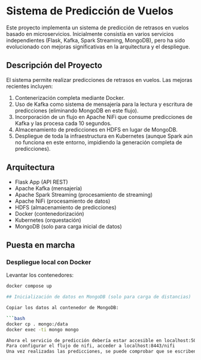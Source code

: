 # Sistema de Predicción de Vuelos

Este proyecto implementa un sistema de predicción de retrasos en vuelos basado en microservicios. Inicialmente consistía en varios servicios independientes (Flask, Kafka, Spark Streaming, MongoDB), pero ha sido evolucionado con mejoras significativas en la arquitectura y el despliegue.

## Descripción del Proyecto

El sistema permite realizar predicciones de retrasos en vuelos. Las mejoras recientes incluyen:

1. Contenerización completa mediante Docker.
2. Uso de Kafka como sistema de mensajería para la lectura y escritura de predicciones (eliminando MongoDB en este flujo).
3. Incorporación de un flujo en Apache NiFi que consume predicciones de Kafka y las procesa cada 10 segundos.
4. Almacenamiento de predicciones en HDFS en lugar de MongoDB.
5. Despliegue de toda la infraestructura en Kubernetes (aunque Spark aún no funciona en este entorno, impidiendo la generación completa de predicciones).

## Arquitectura

- Flask App (API REST)
- Apache Kafka (mensajería)
- Apache Spark Streaming (procesamiento de streaming)
- Apache NiFi (procesamiento de datos)
- HDFS (almacenamiento de predicciones)
- Docker (contenedorización)
- Kubernetes (orquestación)
- MongoDB (solo para carga inicial de datos)

## Puesta en marcha

### Despliegue local con Docker

Levantar los contenedores:

```bash
docker compose up

## Inicialización de datos en MongoDB (solo para carga de distancias)

Copiar los datos al contenedor de MongoDB:

```bash
docker cp . mongo:/data
docker exec -ti mongo mongo

Ahora el servicio de predicción debería estar accesible en localhost:5001/flights/delays/predict_kafka
Para configurar el flujo de nifi, acceder a localhost:8443/nifi
Una vez realizadas las predicciones, se puede comprobar que se escriben en HDFS entrando a localhost:9870
